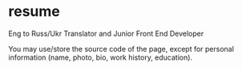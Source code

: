 # resume
Eng to Russ/Ukr Translator and Junior Front End Developer

You may use/store the source code of the page, except for personal information (name, photo, bio, work history, education).
